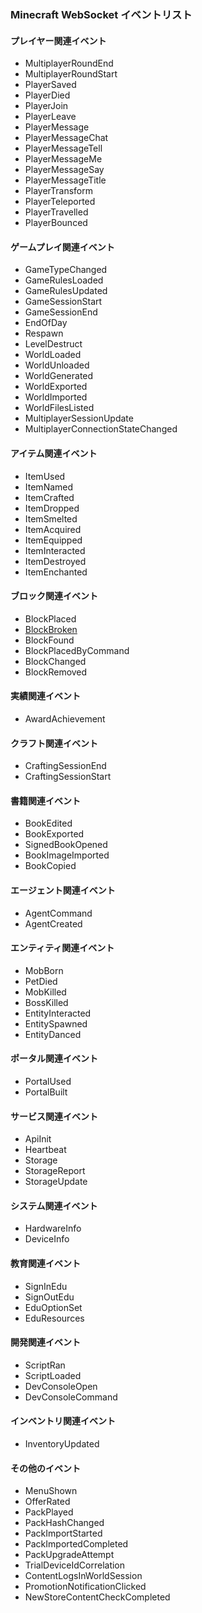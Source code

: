 ### Minecraft WebSocket イベントリスト

#### プレイヤー関連イベント
- MultiplayerRoundEnd
- MultiplayerRoundStart
- PlayerSaved
- PlayerDied
- PlayerJoin
- PlayerLeave
- PlayerMessage
- PlayerMessageChat
- PlayerMessageTell
- PlayerMessageMe
- PlayerMessageSay
- PlayerMessageTitle
- PlayerTransform
- PlayerTeleported
- PlayerTravelled
- PlayerBounced

#### ゲームプレイ関連イベント
- GameTypeChanged
- GameRulesLoaded
- GameRulesUpdated
- GameSessionStart
- GameSessionEnd
- EndOfDay
- Respawn
- LevelDestruct
- WorldLoaded
- WorldUnloaded
- WorldGenerated
- WorldExported
- WorldImported
- WorldFilesListed
- MultiplayerSessionUpdate
- MultiplayerConnectionStateChanged

#### アイテム関連イベント
- ItemUsed
- ItemNamed
- ItemCrafted
- ItemDropped
- ItemSmelted
- ItemAcquired
- ItemEquipped
- ItemInteracted
- ItemDestroyed
- ItemEnchanted

#### ブロック関連イベント
- BlockPlaced
- [BlockBroken](./event/blockEvent/blockBreak.md)
- BlockFound
- BlockPlacedByCommand
- BlockChanged
- BlockRemoved

#### 実績関連イベント
- AwardAchievement

#### クラフト関連イベント
- CraftingSessionEnd
- CraftingSessionStart

#### 書籍関連イベント
- BookEdited
- BookExported
- SignedBookOpened
- BookImageImported
- BookCopied

#### エージェント関連イベント
- AgentCommand
- AgentCreated

#### エンティティ関連イベント
- MobBorn
- PetDied
- MobKilled
- BossKilled
- EntityInteracted
- EntitySpawned
- EntityDanced

#### ポータル関連イベント
- PortalUsed
- PortalBuilt

#### サービス関連イベント
- ApiInit
- Heartbeat
- Storage
- StorageReport
- StorageUpdate

#### システム関連イベント
- HardwareInfo
- DeviceInfo

#### 教育関連イベント
- SignInEdu
- SignOutEdu
- EduOptionSet
- EduResources

#### 開発関連イベント
- ScriptRan
- ScriptLoaded
- DevConsoleOpen
- DevConsoleCommand

#### インベントリ関連イベント
- InventoryUpdated

#### その他のイベント
- MenuShown
- OfferRated
- PackPlayed
- PackHashChanged
- PackImportStarted
- PackImportedCompleted
- PackUpgradeAttempt
- TrialDeviceIdCorrelation
- ContentLogsInWorldSession
- PromotionNotificationClicked
- NewStoreContentCheckCompleted
